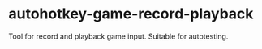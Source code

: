 # autohotkey-game-record-playback
Tool for record and playback game input. Suitable for autotesting.
